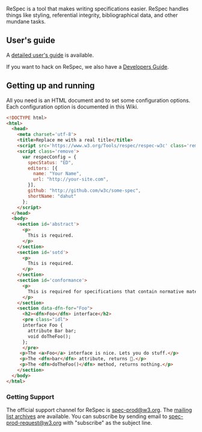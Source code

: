 ReSpec is a tool that makes writing specifications easier. ReSpec handles things like styling, referential integrity, bibliographical data, and other mundane tasks. 

## User's guide
A [detailed user's guide](ReSpec-Editor's-Guide) is available. 

If you want to hack on ReSpec, we also have a [Developers Guide](Developers-Guide).

## Getting up and running

All you need is an HTML document and to set some configuration options. Each configuration option is documented in this Wiki. 

```HTML
<!DOCTYPE html>
<html>
  <head>
    <meta charset='utf-8'>
    <title>Replace me with a real title</title>
    <script src='https://www.w3.org/Tools/respec/respec-w3c' class='remove' async></script>
    <script class='remove'>
      var respecConfig = {
        specStatus: "ED",
        editors: [{
          name: "Your Name",
          url: "http://your-site.com",
        }],
        github: "http://github.com/w3c/some-spec",
        shortName: "dahut"
      };
    </script>
  </head>
  <body>
    <section id='abstract'>
      <p>
        This is required.
      </p>
    </section>
    <section id='sotd'>
      <p>
        This is required.
      </p>
    </section>
    <section id='conformance'>
      <p>
        This is required for specifications that contain normative material.
      </p>
    </section>
    <section data-dfn-for="Foo">
      <h2><dfn>Foo</dfn> interface</h2>
      <pre class="idl">
      interface Foo {
        attribute Bar bar;
        void doTheFoo();
      };
      </pre>
     <p>The <a>Foo</a> interface is nice. Lets you do stuff.</p>
     <p>The <dfn>bar</dfn> attribute, returns 🍺.</p>
     <p>The <dfn>doTheFoo()</dfn> method, returns nothing.</p>
    </section>
  </body>
</html>
```

### Getting Support
The official support channel for ReSpec is [spec-prod@w3.org](mailto:spec-prod@w3.org). The [mailing list archives](http://lists.w3.org/Archives/Public/spec-prod/) are available. You can subscribe by sending email to [spec-prod-request@w3.org](mailto:spec-prod-request@w3.org?subject=subscribe) with "subscribe" as the subject line.